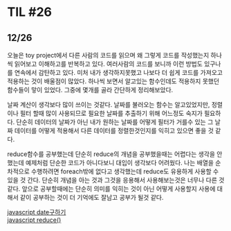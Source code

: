 # TIL #26
## 12/26

오늘은 toy project에서 다른 사람의 코드를 읽으며 왜 그렇게 코드를 작성했는지 하나씩 읽어보고 이해하고를 반복하고 있다. 여러사람의 코드를 보니까 이런  방법도 있구나를 연속에서 감탄하고 있다. 미처 내가 생각하지못했고 나보다 더 쉽게 코드를 가져오고 적용하는 것이 배울점이 많았다. 하나씩 보면서 알고있는 함수인데도 적용하지 못했던 함수들이 맣이 있었다. 그중에 몇개를 골라 간단하게 정리해보았다.

날짜 계산이 생각보다 많이 쓰이는 것같다. 날짜를 불러오는 함수는 알고있었지만, 정렬이나 필터 할때 많이 사용되므로 필요한 날짜를 추출하기 위해 어느정도 숙지가 필요하다. 단순히 데이터의 날짜가 아닌 내가 원하는 날짜를 어떻게 필터가 거를수 있는 그 날짜 데이터를 어떻게 적용해서 다른 데이터를 정렬한것인지를 익히고 있으면 좋을 것 같다. 

reduce함수를 공부했는데 단순히 reduce의 개념을 공부했을때는 어렵다는 생각을 안했는데 예제처럼 단순한 코드가 아니다보니 대입이 생각보다 어려웠다. 나는 배열을 순차적으로 수행하려면 foreach밖에 없다고 생각했는데 reduce도 유용하게 사용할 수 있을 것 간다. 단순히 개념을 아는 것과 그것을 응용해서 사용해보는것은 너무나 다른 것같다. 앞으로 공부할때에는 단순히 의미를 익히는 것이 아닌 어떻게 사용할지 사용에 대해서 같이 공부하는 것이 더 기억에도 잘남고 공부가 될것 같다.

[javascript date구하기](https://github.com/mrlee323/TIL/blob/main/js/js_date.md)  
[javascript reduce()](https://github.com/mrlee323/TIL/blob/main/js/js_reduce.md)